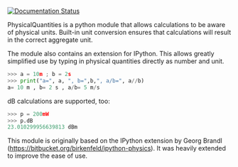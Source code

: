 [![Documentation Status](https://readthedocs.org/projects/physicalquantities/badge/?version=latest)](http://physicalquantities.readthedocs.io/en/latest/?badge=latest)

PhysicalQuantities is a python module that allows calculations to be aware of physical units. 
Built-in unit conversion ensures that calculations will result in the correct aggregate unit.

The module also contains an extension for IPython. This allows greatly simplified use by typing in physical quantities
directly as number and unit.

```Python
>>> a = 10m ; b = 2s
>>> print("a=", a, ", b=",b,", a/b=", a//b)
a= 10 m , b= 2 s , a/b= 5 m/s
```

dB calculations are supported, too:

```Python
>>> p = 200mW
>>> p.dB
23.010299956639813 dBm
```

This module is originally based on the IPython extension by Georg Brandl 
(<https://bitbucket.org/birkenfeld/ipython-physics>). It was heavily extended to improve the
ease of use.

